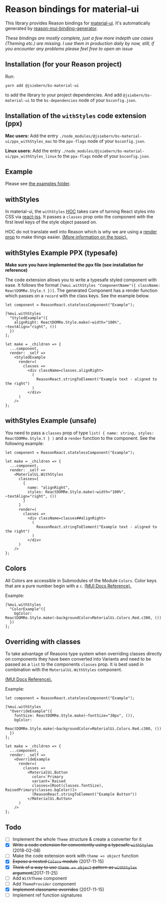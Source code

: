# Reason bindings for material-ui
This library provides Reason bindings for
[material-ui](https://material-ui-next.com/). It's automatically generated by
[reason-mui-binding-generator](https://github.com/jsiebern/reason-mui-binding-generator).

*These bindings are mostly complete, just a few more indepth use cases (Theming etc.) are missing. I use them in production daily by now, still, if you encounter any problems please feel free to open an issue*

## Installation (for your Reason project)

Run:

    yarn add @jsiebern/bs-material-ui

to add the library to your project dependencies. And add `@jsiebern/bs-material-ui` to the `bs-dependencies` node of your `bsconfig.json`.

## Installation of the `withStyles` code extension (ppx)

**Mac users:** Add the entry `./node_modules/@jsiebern/bs-material-ui/ppx_withStyles_mac` to the `ppx-flags` node of your `bsconfig.json`.

**Linux users:** Add the entry `./node_modules/@jsiebern/bs-material-ui/ppx_withStyles_linux` to the `ppx-flags` node of your `bsconfig.json`.

## Example

Please see [the examples folder](https://github.com/jsiebern/bs-material-ui/tree/master/examples).

## withStyles

In material-ui, the `withStyles` [HOC](https://reactjs.org/docs/higher-order-components.html) takes care of turning React styles into CSS via [react-jss](https://github.com/cssinjs/react-jss). It passes a `classes` prop onto the component with the first level keys of the style object passed on.

HOC do not translate well into Reason which is why we are using a [render prop](http://reactpatterns.com/#render-callback) to make things easier. [(More information on the topic).](https://www.youtube.com/watch?v=BcVAq3YFiuc)

## withStyles Example PPX (typesafe)

**Make sure you have implemented the ppx file (see installation for reference)**

The code extension allows you to write a typesafe styled component with ease. It follows the format `[%mui.withStyles "ComponentName"({ className: ReactDOMRe.Style.t })]`. The generated Component has a render function which passes on a `record` with the class keys. See the example below.

```reason
let component = ReasonReact.statelessComponent("Example");

[%mui.withStyles
  "StyledExample"({
    alignRight: ReactDOMRe.Style.make(~width="100%", ~textAlign="right", ())
  })
];

let make = _children => {
  ...component,
  render: _self =>
    <StyledExample
      render=(
        classes =>
          <div className=classes.alignRight>
            (
              ReasonReact.stringToElement("Example text - aligned to the right")
            )
          </div>
      )
    />
};
```

## withStyles Example (unsafe)
You need to pass a `classes` prop of type `list( { name: string, styles: ReactDOMRe.Style.t } )` and a `render` function to the component. See the following example:

```reason
let component = ReasonReact.statelessComponent("Example");

let make = _children => {
  ...component,
  render: _self =>
    <MaterialUi.WithStyles
      classes=[
        {
          name: "alignRight",
          styles: ReactDOMRe.Style.make(~width="100%", ~textAlign="right", ())
        }
      ]
      render=(
        classes =>
          <div className=classes##alignRight>
            (
              ReasonReact.stringToElement("Example text - aligned to the right")
            )
          </div>
      )
    />
};
```

## Colors

All Colors are accessible in Submodules of the Module `Colors`. Color keys that are a pure number begin with a `c`. [(MUI Docs Reference).](https://material-ui-next.com/style/color/)

Example:

```reason
[%mui.withStyles
  "ColorExample"({
    bgColor: ReactDOMRe.Style.make(~backgroundColor=MaterialUi.Colors.Red.c300, ())
  })
];
```

## Overriding with classes

To take advantage of Reasons type system when overriding classes directly on components they have been converted into Variants and need to be passed as a `list` to the components `classes` prop. It is best used in combination with the `MaterialUi.WithStyles` component.

[(MUI Docs Reference).](https://material-ui-1dab0.firebaseapp.com/customization/overrides/#overriding-with-classes)

Example:
```reason
let component = ReasonReact.statelessComponent("Example");

[%mui.withStyles
  "OverrideExample"({
    fontSize: ReactDOMRe.Style.make(~fontSize="30px", ()),
    bgColor:
      ReactDOMRe.Style.make(~backgroundColor=MaterialUi.Colors.Red.c300, ())
  })
];

let make = _children => {
  ...component,
  render: _self =>
    <OverrideExample
      render=(
        classes =>
          <MaterialUi.Button
            color=`Primary
            variant=`Raised
            classes=[Root(classes.fontSize), RaisedPrimary(classes.bgColor)]>
            (ReasonReact.stringToElement("Example Button"))
          </MaterialUi.Button>
      )
    />
};
```

## Todo
- [ ] Implement the whole `Theme` structure & create a converter for it
- [x] ~~Write a code extension for conveniently using a typesafe `withStyles`~~ (2018-02-08)
- [ ] Make the code extension work with `theme => object` function
- [x] ~~Expose a nested `Colors` module~~ (2017-11-15)
- [x] ~~Think of a way to use `theme => object` pattern as `withStyles` argument~~(2017-11-25)
- [ ] Add `WithTheme` component
- [ ] Add `ThemeProvider` component
- [x] ~~Implement classname overrides~~ (2017-11-15)
- [ ] Implement ref function signatures
